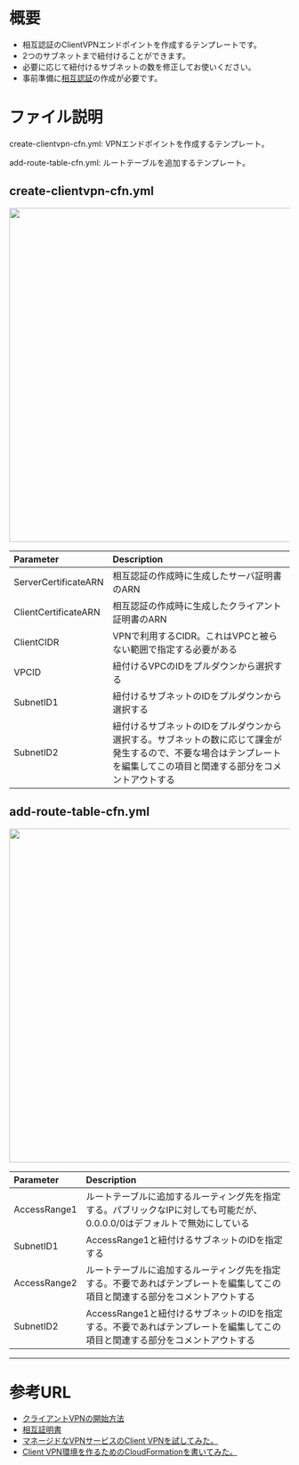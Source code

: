 # 概要

- 相互認証のClientVPNエンドポイントを作成するテンプレートです。
- 2つのサブネットまで紐付けることができます。
- 必要に応じて紐付けるサブネットの数を修正してお使いください。
- 事前準備に[相互認証](https://docs.aws.amazon.com/ja_jp/vpn/latest/clientvpn-admin/client-authentication.html#mutual)の作成が必要です。


# ファイル説明
create-clientvpn-cfn.yml:
VPNエンドポイントを作成するテンプレート。

add-route-table-cfn.yml:
ルートテーブルを追加するテンプレート。


## create-clientvpn-cfn.yml
<img src="https://noname.work/wp-content/uploads/2021/06/1%E3%82%A8%E3%83%B3%E3%83%88%E3%82%99%E3%83%9B%E3%82%9A%E3%82%A4%E3%83%B3%E3%83%88%E3%81%AE%E4%BD%9C%E6%88%90.png" width="600">

| Parameter | Description |
|:---|:---|
| ServerCertificateARN | 相互認証の作成時に生成したサーバ証明書のARN |
| ClientCertificateARN | 相互認証の作成時に生成したクライアント証明書のARN |
| ClientCIDR | VPNで利用するCIDR。これはVPCと被らない範囲で指定する必要がある |
| VPCID | 紐付けるVPCのIDをプルダウンから選択する |
| SubnetID1 | 紐付けるサブネットのIDをプルダウンから選択する |
| SubnetID2 | 紐付けるサブネットのIDをプルダウンから選択する。サブネットの数に応じて課金が発生するので、不要な場合はテンプレートを編集してこの項目と関連する部分をコメントアウトする |

## add-route-table-cfn.yml
<img src="https://noname.work/wp-content/uploads/2021/06/4-%E3%83%AB%E3%83%BC%E3%83%88%E3%83%86%E3%83%BC%E3%83%95%E3%82%99%E3%83%AB%E3%81%AE%E8%BF%BD%E5%8A%A0.png" width="600">

| Parameter | Description |
|:---|:---|
| AccessRange1 | ルートテーブルに追加するルーティング先を指定する。パブリックなIPに対しても可能だが、0.0.0.0/0はデフォルトで無効にしている |
| SubnetID1 | AccessRange1と紐付けるサブネットのIDを指定する |
| AccessRange2 | ルートテーブルに追加するルーティング先を指定する。不要であればテンプレートを編集してこの項目と関連する部分をコメントアウトする |
| SubnetID2 | AccessRange1と紐付けるサブネットのIDを指定する。不要であればテンプレートを編集してこの項目と関連する部分をコメントアウトする |

***
# 参考URL
- [クライアントVPNの開始方法](https://docs.aws.amazon.com/ja_jp/vpn/latest/clientvpn-admin/cvpn-getting-started.html)
- [相互証明書](https://docs.aws.amazon.com/ja_jp/vpn/latest/clientvpn-admin/client-authentication.html#mutual)
- [マネージドなVPNサービスのClient VPNを試してみた。](https://noname.work/2949.html)
- [Client VPN環境を作るためのCloudFormationを書いてみた。](https://noname.work/2952.html)
